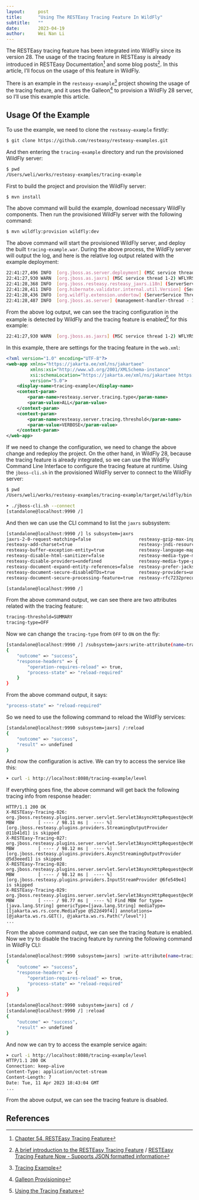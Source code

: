 ```yaml
---
layout:     post
title:      "Using The RESTEasy Tracing Feature In WildFly"
subtitle:   ""
date:       2023-04-19
author:     Wei Nan Li
---
```



The RESTEasy tracing feature has been integrated into WildFly since its version 28. The usage of the tracing feature in RESTEasy is already introduced in RESTEasy Documentation[^resteasydoc] and some blog posts[^resteasyposts]. In this article, I’ll focus on the usage of this feature in WildFly.

There is an example in the `resteasy-example`[^resteaasyexample] project showing the usage of the tracing feature, and it uses the Galleon[^galleon] to provision a WildFly 28 server, so I’ll use this example this article.

## Usage Of the Example

To use the example, we need to clone the `resteasy-example` firstly:

```bash
$ git clone https://github.com/resteasy/resteasy-examples.git
```

And then entering the `tracing-example` directory and run the provisioned WildFly server:

```bash
$ pwd
/Users/weli/works/resteasy-examples/tracing-example
```

First to build the project and provision the WildFly server:

```bash
$ mvn install
```

The above command will build the example, download necessary WildFly components. Then run the provisioned WildFly server with the following command:

```bash
$ mvn wildfly:provision wildfly:dev
```

 The above command will start the provisioned WildFly server, and deploy the built `tracing-example.war`. During the above process, the WildFly server will output the log, and here is the relative log output related with the example deployment:

```bash
22:41:27,496 INFO  [org.jboss.as.server.deployment] (MSC service thread 1-5) WFLYSRV0027: Starting deployment of "tracing-example.war" (runtime-name: "tracing-example.war")
22:41:27,930 WARN  [org.jboss.as.jaxrs] (MSC service thread 1-2) WFLYRS0029: The RESTEasy tracing API has been enabled for deployment "tracing-example.war" and is not meant for production.
22:41:28,368 INFO  [org.jboss.resteasy.resteasy_jaxrs.i18n] (ServerService Thread Pool -- 23) RESTEASY002225: Deploying jakarta.ws.rs.core.Application: class dev.resteasy.examples.tracing.TracingApp
22:41:28,411 INFO  [org.hibernate.validator.internal.util.Version] (ServerService Thread Pool -- 23) HV000001: Hibernate Validator 8.0.0.Final
22:41:28,436 INFO  [org.wildfly.extension.undertow] (ServerService Thread Pool -- 23) WFLYUT0021: Registered web context: '/tracing-example' for server 'default-server'
22:41:28,487 INFO  [org.jboss.as.server] (management-handler-thread - 1) WFLYSRV0010: Deployed "tracing-example.war" (runtime-name : "tracing-example.war")
```

From the above log output, we can see the tracing configuration in the example is detected by WildFly and the tracing feature is enabled[^wildflytracing] for this example:

```bash
22:41:27,930 WARN  [org.jboss.as.jaxrs] (MSC service thread 1-2) WFLYRS0029: The RESTEasy tracing API has been enabled for deployment "tracing-example.war" and is not meant for production.
```

In this example, there are settings for the tracing feature in the `web.xml`:

```xml
<?xml version="1.0" encoding="UTF-8"?>
<web-app xmlns="https://jakarta.ee/xml/ns/jakartaee"
         xmlns:xsi="http://www.w3.org/2001/XMLSchema-instance"
         xsi:schemaLocation="https://jakarta.ee/xml/ns/jakartaee https://jakarta.ee/xml/ns/jakartaee/web-app_5_0.xsd"
         version="5.0">
    <display-name>tracing-example</display-name>
    <context-param>
        <param-name>resteasy.server.tracing.type</param-name>
        <param-value>ALL</param-value>
    </context-param>
    <context-param>
        <param-name>resteasy.server.tracing.threshold</param-name>
        <param-value>VERBOSE</param-value>
    </context-param>
</web-app>
```

If we need to change the configuration, we need to change the above change and redeploy the project. On the other hand, in WildFly 28, because the tracing feature is already integrated, so we can use the WildFly Command Line Interface to configure the tracing feature at runtime. Using the `jboss-cli.sh` in the provisioned WildFly server to connect to the WildFly server:

```bash
$ pwd
/Users/weli/works/resteasy-examples/tracing-example/target/wildfly/bin
```

```bash
➤ ./jboss-cli.sh --connect
[standalone@localhost:9990 /]
```

And then we can use the CLI command to list the `jaxrs` subsystem:

```bash
[standalone@localhost:9990 /] ls subsystem=jaxrs
jaxrs-2-0-request-matching=false                  resteasy-gzip-max-input=10000000                  resteasy-role-based-security=false                
resteasy-add-charset=true                         resteasy-jndi-resources=undefined                 resteasy-secure-random-max-use=100                
resteasy-buffer-exception-entity=true             resteasy-language-mappings=undefined              resteasy-use-builtin-providers=true               
resteasy-disable-html-sanitizer=false             resteasy-media-type-mappings=undefined            resteasy-use-container-form-params=false          
resteasy-disable-providers=undefined              resteasy-media-type-param-mapping=undefined       resteasy-wider-request-matching=false             
resteasy-document-expand-entity-references=false  resteasy-prefer-jackson-over-jsonb=false          tracing-threshold=SUMMARY                         
resteasy-document-secure-disableDTDs=true         resteasy-providers=undefined                      tracing-type=OFF                                  
resteasy-document-secure-processing-feature=true  resteasy-rfc7232preconditions=false               

[standalone@localhost:9990 /] 
```


From the above command output, we can see there are two attributes related with the tracing feature:

```bash
tracing-threshold=SUMMARY
tracing-type=OFF
```

Now we can change the `tracing-type` from `OFF` to `ON` on the fly:

```bash
[standalone@localhost:9990 /] /subsystem=jaxrs:write-attribute(name=tracing-type, value=ALL)
{
    "outcome" => "success",
    "response-headers" => {
        "operation-requires-reload" => true,
        "process-state" => "reload-required"
    }
} 
```

From the above command output, it says:

```bash
"process-state" => "reload-required"
```

So we need to use the following command to reload the WildFly services:


```bash
[standalone@localhost:9990 subsystem=jaxrs] /:reload
{
    "outcome" => "success",
    "result" => undefined
}
```

And now the configuration is active. We can try to access the service like this:

```bash
➤ curl -i http://localhost:8080/tracing-example/level
```

If everything goes fine, the above command will get back the following tracing info from response header:

```
HTTP/1.1 200 OK
X-RESTEasy-Tracing-026: org.jboss.resteasy.plugins.server.servlet.Servlet3AsyncHttpRequest@ec9985e MBW         [ ---- / 98.11 ms |  ---- %] [org.jboss.resteasy.plugins.providers.StreamingOutputProvider @11b41d1] is skipped
X-RESTEasy-Tracing-027: org.jboss.resteasy.plugins.server.servlet.Servlet3AsyncHttpRequest@ec9985e MBW         [ ---- / 98.12 ms |  ---- %] [org.jboss.resteasy.plugins.providers.AsyncStreamingOutputProvider @5d3eeed1] is skipped
X-RESTEasy-Tracing-028: org.jboss.resteasy.plugins.server.servlet.Servlet3AsyncHttpRequest@ec9985e MBW         [ ---- / 98.12 ms |  ---- %] [org.jboss.resteasy.plugins.providers.InputStreamProvider @6fe549e4] is skipped
X-RESTEasy-Tracing-029: org.jboss.resteasy.plugins.server.servlet.Servlet3AsyncHttpRequest@ec9985e MBW         [ ---- / 98.77 ms |  ---- %] Find MBW for type=[java.lang.String] genericType=[java.lang.String] mediaType=[[jakarta.ws.rs.core.MediaType @522d49f4]] annotations=[@jakarta.ws.rs.GET(), @jakarta.ws.rs.Path("/level")]
...
````

From the above command output, we can see the tracing feature is enabled. Now we try to disable the tracing feature by running the following command in WildFly CLI:

```bash
[standalone@localhost:9990 subsystem=jaxrs] :write-attribute(name=tracing-type, value=OFF)
{
    "outcome" => "success",
    "response-headers" => {
        "operation-requires-reload" => true,
        "process-state" => "reload-required"
    }
}

[standalone@localhost:9990 subsystem=jaxrs] cd /
[standalone@localhost:9990 /] :reload
{
    "outcome" => "success",
    "result" => undefined
}
```

And now we can try to access the example service again:

```bash
➤ curl -i http://localhost:8080/tracing-example/level
HTTP/1.1 200 OK
Connection: keep-alive
Content-Type: application/octet-stream
Content-Length: 7
Date: Tue, 11 Apr 2023 18:43:04 GMT
...
```

From the above output, we can see the tracing feature is disabled.

## References

[^resteasydoc]: [Chapter 54. RESTEasy Tracing Feature](https://docs.jboss.org/resteasy/docs/6.2.3.Final/userguide/html_single/index.html#Tracing_Feature)

[^resteasyposts]: [A brief introduction to the RESTEasy Tracing Feature](https://resteasy.dev/2018/06/11/a-brief-introduction-to-the-resteasy-tracing-feature/) / [RESTEasy Tracing Feature Now - Supports JSON formatted information](https://resteasy.dev/2018/09/05/resteasy-tracing-feature-now-supports-json-formatted-information/)

[^resteaasyexample]: [Tracing Example](https://github.com/resteasy/resteasy-examples/tree/main/tracing-example)

[^galleon]: [Galleon Provisioning](https://github.com/wildfly/galleon)

[^wildflytracing]: [Using the Tracing Feature](https://github.com/wildfly/wildfly/pull/15198/files#diff-b1b3a12a4b68c3397dacaab84d50790141d87677f46552c5138f520312aa3782R155)


